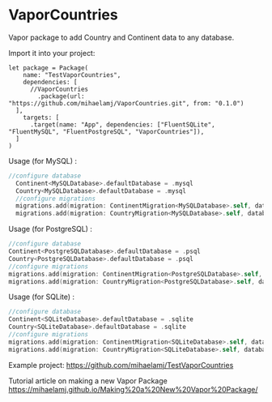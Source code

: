 # VaporCountries

Vapor package to add Country and Continent data to any database.

Import it into your project:
```
let package = Package(
    name: "TestVaporCountries",
    dependencies: [      
      //VaporCountries
        .package(url: "https://github.com/mihaelamj/VaporCountries.git", from: "0.1.0")
  ],
    targets: [
      .target(name: "App", dependencies: ["FluentSQLite", "FluentMySQL", "FluentPostgreSQL", "VaporCountries"]),
  ]
)

```

Usage (for MySQL) :

```swift
//configure database
  Continent<MySQLDatabase>.defaultDatabase = .mysql
  Country<MySQLDatabase>.defaultDatabase = .mysql
  //configure migrations
  migrations.add(migration: ContinentMigration<MySQLDatabase>.self, database: .mysql)
  migrations.add(migration: CountryMigration<MySQLDatabase>.self, database: .mysql)
  ```

 Usage (for PostgreSQL) : 
 ```swift
 //configure database
Continent<PostgreSQLDatabase>.defaultDatabase = .psql
Country<PostgreSQLDatabase>.defaultDatabase = .psql
//configure migrations
migrations.add(migration: ContinentMigration<PostgreSQLDatabase>.self, database: .psql)
migrations.add(migration: CountryMigration<PostgreSQLDatabase>.self, database: .psql)
 ```
 Usage (for SQLite) : 
 ```swift
 //configure database
Continent<SQLiteDatabase>.defaultDatabase = .sqlite
Country<SQLiteDatabase>.defaultDatabase = .sqlite
//configure migrations
migrations.add(migration: ContinentMigration<SQLiteDatabase>.self, database: .sqlite)
migrations.add(migration: CountryMigration<SQLiteDatabase>.self, database: .sqlite)
 ```

Example project:
https://github.com/mihaelamj/TestVaporCountries

Tutorial article on making a new Vapor Package
https://mihaelamj.github.io/Making%20a%20New%20Vapor%20Package/
